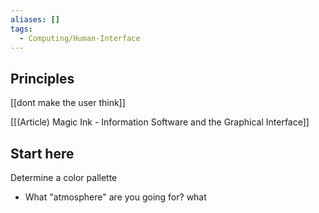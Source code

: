 ```yaml
---
aliases: []
tags:
  - Computing/Human-Interface
---
```

## Principles

[[dont make the user think]]

[[(Article) Magic Ink - Information Software and the Graphical Interface]]

## Start here

Determine a color pallette

- What "atmosphere" are you going for? what
